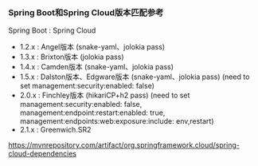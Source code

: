 ### Spring Boot和Spring Cloud版本匹配参考

Spring Boot : Spring Cloud
- 1.2.x : Angel版本 (snake-yaml、jolokia pass)
- 1.3.x : Brixton版本 (jolokia pass)
- 1.4.x : Camden版本 (snake-yaml、jolokia pass)
- 1.5.x : Dalston版本、Edgware版本 (snake-yaml、jolokia pass) (need to set management:security:enabled: false)
- 2.0.x : Finchley版本 (hikariCP+h2 pass) (need to set management:security:enabled: false, management:endpoint:restart:enabled: true, management:endpoints:web:exposure:include: env,restart)
- 2.1.x : Greenwich.SR2

https://mvnrepository.com/artifact/org.springframework.cloud/spring-cloud-dependencies